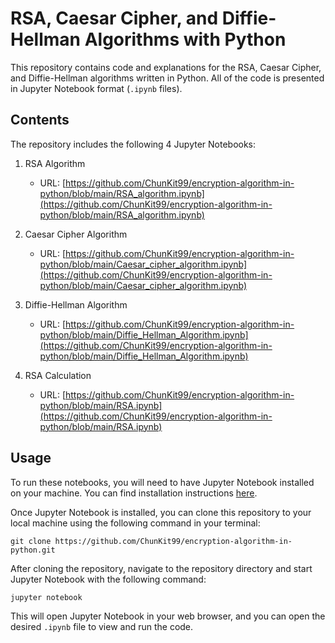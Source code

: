 # RSA, Caesar Cipher, and Diffie-Hellman Algorithms with Python

This repository contains code and explanations for the RSA, Caesar Cipher, and Diffie-Hellman algorithms written in Python. All of the code is presented in Jupyter Notebook format (`.ipynb` files).

## Contents

The repository includes the following 4 Jupyter Notebooks:

1. RSA Algorithm
    - URL: [https://github.com/ChunKit99/encryption-algorithm-in-python/blob/main/RSA_algorithm.ipynb](https://github.com/ChunKit99/encryption-algorithm-in-python/blob/main/RSA_algorithm.ipynb)
    
2. Caesar Cipher Algorithm
    - URL: [https://github.com/ChunKit99/encryption-algorithm-in-python/blob/main/Caesar_cipher_algorithm.ipynb](https://github.com/ChunKit99/encryption-algorithm-in-python/blob/main/Caesar_cipher_algorithm.ipynb)
    
3. Diffie-Hellman Algorithm
    - URL: [https://github.com/ChunKit99/encryption-algorithm-in-python/blob/main/Diffie_Hellman_Algorithm.ipynb](https://github.com/ChunKit99/encryption-algorithm-in-python/blob/main/Diffie_Hellman_Algorithm.ipynb)
    
4. RSA Calculation
    - URL: [https://github.com/ChunKit99/encryption-algorithm-in-python/blob/main/RSA.ipynb](https://github.com/ChunKit99/encryption-algorithm-in-python/blob/main/RSA.ipynb)
    
## Usage

To run these notebooks, you will need to have Jupyter Notebook installed on your machine. You can find installation instructions [here](https://jupyter.org/install).

Once Jupyter Notebook is installed, you can clone this repository to your local machine using the following command in your terminal:

```
git clone https://github.com/ChunKit99/encryption-algorithm-in-python.git
```

After cloning the repository, navigate to the repository directory and start Jupyter Notebook with the following command:
```
jupyter notebook
```

This will open Jupyter Notebook in your web browser, and you can open the desired `.ipynb` file to view and run the code.

